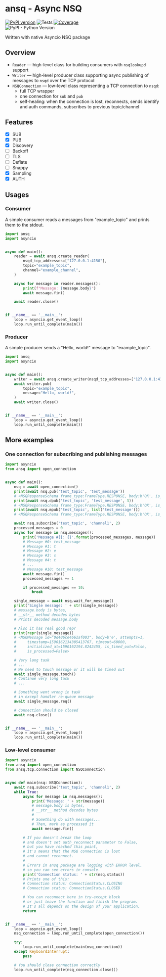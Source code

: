 # ansq - Async NSQ
[![PyPI version](https://badge.fury.io/py/ansq.svg)](https://badge.fury.io/py/ansq)
![Tests](https://github.com/list-family/ansq/workflows/Test/badge.svg)
[![Coverage](https://codecov.io/gh/list-family/ansq/branch/master/graph/badge.svg)](https://codecov.io/gh/list-family/ansq)<br />
![PyPI - Python Version](https://img.shields.io/pypi/pyversions/ansq)

Written with native Asyncio NSQ package

## Overview
- `Reader` — high-level class for building consumers with `nsqlookupd` support
- `Writer` — high-level producer class supporting async publishing of messages to `nsqd`
  over the TCP protocol
- `NSQConnection` — low-level class representing a TCP connection to `nsqd`:
    - full TCP wrapper
    - one connection for `sub` and `pub`
    - self-healing: when the connection is lost, reconnects, sends identify
      and auth commands, subscribes to previous topic/channel

## Features

- [x] SUB
- [x] PUB
- [x] Discovery
- [ ] Backoff
- [ ] TLS
- [ ] Deflate
- [ ] Snappy
- [x] Sampling
- [x] AUTH

## Usages

### Consumer

A simple consumer reads a messages from "example_topic" and prints them to the stdout.

```python
import ansq
import asyncio


async def main():
    reader = await ansq.create_reader(
        nsqd_tcp_addresses=["127.0.0.1:4150"],
        topic="example_topic",
        channel="example_channel",
    )

    async for message in reader.messages():
        print(f"Message: {message.body}")
        await message.fin()

    await reader.close()


if __name__ == '__main__':
    loop = asyncio.get_event_loop()
    loop.run_until_complete(main())
```

### Producer

A simple producer sends a "Hello, world!" message to "example_topic".

```python
import ansq
import asyncio


async def main():
    writer = await ansq.create_writer(nsqd_tcp_addresses=["127.0.0.1:4150"])
    await writer.pub(
        topic="example_topic",
        message="Hello, world!",
    )
    await writer.close()


if __name__ == '__main__':
    loop = asyncio.get_event_loop()
    loop.run_until_complete(main())
```

## More examples

### One connection for subscribing and publishing messages

```python
import asyncio
from ansq import open_connection


async def main():
    nsq = await open_connection()
    print(await nsq.pub('test_topic', 'test_message'))
    # <NSQResponseSchema frame_type:FrameType.RESPONSE, body:b'OK', is_ok:True>
    print(await nsq.dpub('test_topic', 'test_message', 3))
    # <NSQResponseSchema frame_type:FrameType.RESPONSE, body:b'OK', is_ok:True>
    print(await nsq.mpub('test_topic', list('test_message')))
    # <NSQResponseSchema frame_type:FrameType.RESPONSE, body:b'OK', is_ok:True>

    await nsq.subscribe('test_topic', 'channel1', 2)
    processed_messages = 0
    async for message in nsq.messages():
        print('Message #{}: {}'.format(processed_messages, message))
        # Message #0: test_message
        # Message #1: t
        # Message #2: e
        # Message #3: s
        # Message #4: t
        # ...
        # Message #10: test_message
        await message.fin()
        processed_messages += 1

        if processed_messages == 10:
            break

    single_message = await nsq.wait_for_message()
    print('Single message: ' + str(single_message))
    # message.body is bytes,
    # __str__ method decodes bytes
    # Prints decoded message.body

    # Also it has real good repr
    print(repr(single_message))
    # <NSQMessage id="0d406ce4661af003", body=b'e', attempts=1,
    #     timestamp=1590162134305413767, timeout=60000,
    #     initialized_at=1590162194.8242455, is_timed_out=False,
    #     is_processed=False>

    # Very long task
    # ...
    # We need to touch message or it will be timed out
    await single_message.touch()
    # Continue very long task
    # ...

    # Something went wrong in task
    # in except handler re-queue message
    await single_message.req()

    # Connection should be closed
    await nsq.close()


if __name__ == '__main__':
    loop = asyncio.get_event_loop()
    loop.run_until_complete(main())

```

### Low-level consumer

```python
import asyncio
from ansq import open_connection
from ansq.tcp.connection import NSQConnection


async def main(nsq: NSQConnection):
    await nsq.subscribe('test_topic', 'channel1', 2)
    while True:
        async for message in nsq.messages():
            print('Message: ' + str(message))
            # message.body is bytes,
            # __str__ method decodes bytes
            #
            # Something do with messages...
            # Then, mark as processed it
            await message.fin()

        # If you doesn't break the loop
        # and doesn't set auth_reconnect parameter to False,
        # but you have reached this point,
        # it's means that the NSQ connection is lost
        # and cannot reconnect.
        #
        # Errors in ansq package are logging with ERROR level,
        # so you can see errors in console.
        print('Connection status: ' + str(nsq.status))
        # Prints one of this:
        # Connection status: ConnectionStatus.CLOSING
        # Connection status: ConnectionStatus.CLOSED

        # You can reconnect here in try-except block
        # or just leave the function and finish the program.
        # It's all depends on the design of your application.
        return


if __name__ == '__main__':
    loop = asyncio.get_event_loop()
    nsq_connection = loop.run_until_complete(open_connection())

    try:
        loop.run_until_complete(main(nsq_connection))
    except KeyboardInterrupt:
        pass

    # You should close connection correctly
    loop.run_until_complete(nsq_connection.close())

```
